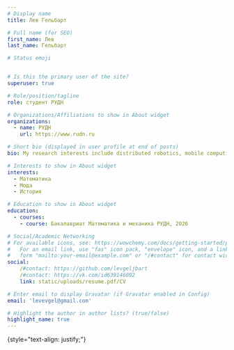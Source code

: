 ```yaml
---
# Display name
title: Лев Гельбарт

# Full name (for SEO)
first_name: Лев
last_name: Гельбарт

# Status emoji


# Is this the primary user of the site?
superuser: true

# Role/position/tagline
role: студент РУДН

# Organizations/Affiliations to show in About widget
organizations:
  - name: РУДН
    url: https://www.rudn.ru

# Short bio (displayed in user profile at end of posts)
bio: My research interests include distributed robotics, mobile computing and programmable matter.

# Interests to show in About widget
interests:
  - Математика
  - Мода
  - История

# Education to show in About widget
education:
  - courses:
    - course: Бакалавриат Математика и механика РУДН, 2026

# Social/Academic Networking
# For available icons, see: https://wowchemy.com/docs/getting-started/page-builder/#icons
#   For an email link, use "fas" icon pack, "envelope" icon, and a link in the
#   form "mailto:your-email@example.com" or "/#contact" for contact widget.
social:
    /#contact: https://github.com/levgeljbart
    /#contact: https://vk.com/id639146092
    link: static/uploads/resume.pdf/CV

# Enter email to display Gravatar (if Gravatar enabled in Config)
email: 'levevgel@gmail.com'

# Highlight the author in author lists? (true/false)
highlight_name: true
---
```

{style="text-align: justify;"}
